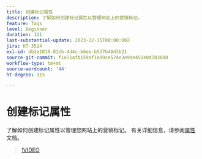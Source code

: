 ```yaml
---
title: 创建标记属性
description: 了解如何创建标记属性以管理网站上的营销标记。
feature: Tags
level: Beginner
duration: 321
last-substantial-update: 2023-12-15T00:00:00Z
jira: KT-3524
exl-id: db2e1818-81bb-4d4c-b6ee-b537b48d3b21
source-git-commit: f1e71afb159af1a99ce574e3e9de451e0d703800
workflow-type: tm+mt
source-wordcount: '44'
ht-degree: 31%

---
```


# 创建标记属性

了解如何创建标记属性以管理您网站上的营销标记。 有关详细信息，请参阅[属性](https://experienceleague.adobe.com/docs/experience-platform/tags/admin/companies-and-properties.html)文档。

>[!VIDEO](https://video.tv.adobe.com/v/28727/?learn=on)
